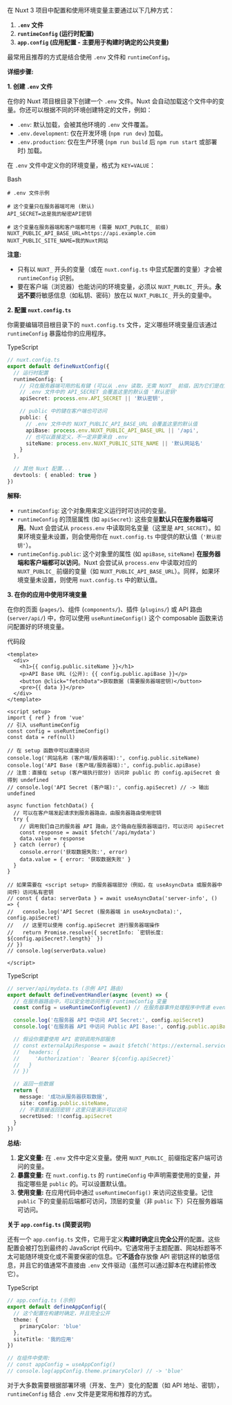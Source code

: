 在 Nuxt 3 项目中配置和使用环境变量主要通过以下几种方式：

1. **`.env` 文件**
2. **`runtimeConfig` (运行时配置)**
3. **`app.config` (应用配置 - 主要用于构建时确定的公共变量)**

最常用且推荐的方式是结合使用 `.env` 文件和 `runtimeConfig`。

**详细步骤:**

**1. 创建 `.env` 文件**

在你的 Nuxt 项目根目录下创建一个 `.env` 文件。Nuxt 会自动加载这个文件中的变量。你还可以根据不同的环境创建特定的文件，例如：

- `.env`: 默认加载，会被其他环境的 `.env` 文件覆盖。
- `.env.development`: 仅在开发环境 (`npm run dev`) 加载。
- `.env.production`: 仅在生产环境 (`npm run build` 后 `npm run start` 或部署时) 加载。

在 `.env` 文件中定义你的环境变量，格式为 `KEY=VALUE`：

Bash

```
# .env 文件示例

# 这个变量只在服务器端可用 (默认)
API_SECRET=这是我的秘密API密钥

# 这个变量在服务器端和客户端都可用 (需要 NUXT_PUBLIC_ 前缀)
NUXT_PUBLIC_API_BASE_URL=https://api.example.com
NUXT_PUBLIC_SITE_NAME=我的Nuxt网站
```

**注意:**

- 只有以 `NUXT_` 开头的变量（或在 `nuxt.config.ts` 中显式配置的变量）才会被 `runtimeConfig` 识别。
- 要在客户端（浏览器）也能访问的环境变量，必须以 `NUXT_PUBLIC_` 开头。**永远不要**将敏感信息（如私钥、密码）放在以 `NUXT_PUBLIC_` 开头的变量中。

**2. 配置 `nuxt.config.ts`**

你需要编辑项目根目录下的 `nuxt.config.ts` 文件，定义哪些环境变量应该通过 `runtimeConfig` 暴露给你的应用程序。

TypeScript

```ts
// nuxt.config.ts
export default defineNuxtConfig({
  // 运行时配置
  runtimeConfig: {
    // 只在服务器端可用的私有键 (可以从 .env 读取，无需 NUXT_ 前缀，因为它们是在这里显式声明的)
    // .env 文件中的 API_SECRET 会覆盖这里的默认值 '默认密钥'
    apiSecret: process.env.API_SECRET || '默认密钥', 

    // public 中的键在客户端也可访问
    public: {
      // .env 文件中的 NUXT_PUBLIC_API_BASE_URL 会覆盖这里的默认值
      apiBase: process.env.NUXT_PUBLIC_API_BASE_URL || '/api', 
      // 也可以直接定义，不一定非要来自 .env
      siteName: process.env.NUXT_PUBLIC_SITE_NAME || '默认网站名' 
    }
  },

  // 其他 Nuxt 配置...
  devtools: { enabled: true }
})
```

**解释:**

- `runtimeConfig`: 这个对象用来定义运行时可访问的变量。
- `runtimeConfig` 的顶层属性 (如 `apiSecret`): 这些变量**默认只在服务器端可用**。Nuxt 会尝试从 `process.env` 中读取同名变量（这里是 `API_SECRET`）。如果环境变量未设置，则会使用你在 `nuxt.config.ts` 中提供的默认值（`'默认密钥'`）。
- `runtimeConfig.public`: 这个对象里的属性 (如 `apiBase`, `siteName`) **在服务器端和客户端都可以访问**。Nuxt 会尝试从 `process.env` 中读取对应的 `NUXT_PUBLIC_` 前缀的变量（如 `NUXT_PUBLIC_API_BASE_URL`）。同样，如果环境变量未设置，则使用 `nuxt.config.ts` 中的默认值。

**3. 在你的应用中使用环境变量**

在你的页面 (`pages/`)、组件 (`components/`)、插件 (`plugins/`) 或 API 路由 (`server/api/`) 中，你可以使用 `useRuntimeConfig()` 这个 composable 函数来访问配置好的环境变量。

代码段

```vue
<template>
  <div>
    <h1>{{ config.public.siteName }}</h1>
    <p>API Base URL (公开): {{ config.public.apiBase }}</p>
    <button @click="fetchData">获取数据 (需要服务器端密钥)</button>
    <pre>{{ data }}</pre>
  </div>
</template>

<script setup>
import { ref } from 'vue'
// 引入 useRuntimeConfig
const config = useRuntimeConfig()
const data = ref(null)

// 在 setup 函数中可以直接访问
console.log('网站名称 (客户端/服务器端):', config.public.siteName)
console.log('API Base (客户端/服务器端):', config.public.apiBase) 
// 注意：直接在 setup (客户端执行部分) 访问非 public 的 config.apiSecret 会得到 undefined
// console.log('API Secret (客户端):', config.apiSecret) // -> 输出 undefined

async function fetchData() {
  // 可以在客户端发起请求到服务器路由，由服务器路由使用密钥
  try {
    // 调用我们自己的服务器 API 路由，这个路由在服务器端运行，可以访问 apiSecret
    const response = await $fetch('/api/mydata') 
    data.value = response
  } catch (error) {
    console.error('获取数据失败:', error)
    data.value = { error: '获取数据失败' }
  }
}

// 如果需要在 <script setup> 的服务器端部分（例如，在 useAsyncData 或服务器中间件）访问私有密钥
// const { data: serverData } = await useAsyncData('server-info', () => {
//   console.log('API Secret (服务器端 in useAsyncData):', config.apiSecret)
//   // 这里可以使用 config.apiSecret 进行服务器端操作
//   return Promise.resolve({ secretInfo: `密钥长度: ${config.apiSecret?.length}` })
// })
// console.log(serverData.value)

</script>
```

TypeScript

```ts
// server/api/mydata.ts (示例 API 路由)
export default defineEventHandler(async (event) => {
  // 在服务器路由中，可以安全地访问所有 runtimeConfig 变量
  const config = useRuntimeConfig(event) // 在服务器事件处理程序中传递 event

  console.log('在服务器 API 中访问 API Secret:', config.apiSecret)
  console.log('在服务器 API 中访问 Public API Base:', config.public.apiBase)

  // 假设你需要使用 API 密钥调用外部服务
  // const externalApiResponse = await $fetch('https://external.service/data', {
  //   headers: {
  //     'Authorization': `Bearer ${config.apiSecret}`
  //   }
  // })

  // 返回一些数据
  return {
    message: '成功从服务器获取数据',
    site: config.public.siteName,
    // 不要直接返回密钥！这里只是演示可以访问
    secretUsed: !!config.apiSecret 
  }
})
```

**总结:**

1. **定义变量:** 在 `.env` 文件中定义变量。使用 `NUXT_PUBLIC_` 前缀指定客户端可访问的变量。
2. **暴露变量:** 在 `nuxt.config.ts` 的 `runtimeConfig` 中声明需要使用的变量，并指定哪些是 `public` 的。可以设置默认值。
3. **使用变量:** 在应用代码中通过 `useRuntimeConfig()` 来访问这些变量。记住 `public` 下的变量前后端都可访问，顶层的变量（非 `public` 下）只在服务器端可访问。

**关于 `app.config.ts` (简要说明)**

还有一个 `app.config.ts` 文件，它用于定义**构建时确定**且**完全公开**的配置。这些配置会被打包到最终的 JavaScript 代码中。它通常用于主题配置、网站标题等不太可能随环境变化或不需要保密的信息。它**不适合**存放像 API 密钥这样的敏感信息，并且它的值通常不直接由 `.env` 文件驱动（虽然可以通过脚本在构建前修改它）。

TypeScript

```ts
// app.config.ts (示例)
export default defineAppConfig({
  // 这个配置在构建时确定，并且完全公开
  theme: {
    primaryColor: 'blue'
  },
  siteTitle: '我的应用'
})

// 在组件中使用:
// const appConfig = useAppConfig()
// console.log(appConfig.theme.primaryColor) // -> 'blue'
```

对于大多数需要根据部署环境（开发、生产）变化的配置（如 API 地址、密钥），`runtimeConfig` 结合 `.env` 文件是更常用和推荐的方式。